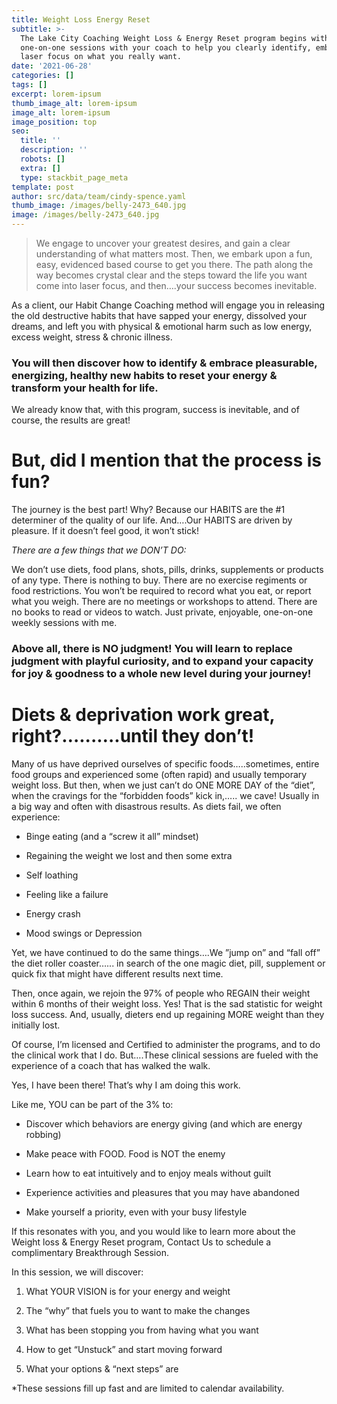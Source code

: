 ```yaml
---
title: Weight Loss Energy Reset
subtitle: >-
  The Lake City Coaching Weight Loss & Energy Reset program begins with
  one-on-one sessions with your coach to help you clearly identify, embrace and
  laser focus on what you really want.
date: '2021-06-28'
categories: []
tags: []
excerpt: lorem-ipsum
thumb_image_alt: lorem-ipsum
image_alt: lorem-ipsum
image_position: top
seo:
  title: ''
  description: ''
  robots: []
  extra: []
  type: stackbit_page_meta
template: post
author: src/data/team/cindy-spence.yaml
thumb_image: /images/belly-2473_640.jpg
image: /images/belly-2473_640.jpg
---
```

> We engage to uncover your greatest desires, and gain a clear understanding of what matters most. Then, we embark upon a fun, easy, evidenced based course to get you there. The path along the way becomes crystal clear and the steps toward the life you want come into laser focus, and then….your success becomes inevitable.

As a client, our Habit Change Coaching method will engage you in releasing the old destructive habits that have sapped your energy, dissolved your dreams, and left you with physical & emotional harm such as low energy, excess weight, stress & chronic illness.

### You will then discover how to identify & embrace pleasurable, energizing, healthy new habits to reset your energy & transform your health for life.

We already know that, with this program, success is inevitable, and of course, the results are great!

# But, did I mention that the process is fun?

The journey is the best part! Why? Because our HABITS are the #1 determiner of the quality of our life. And….Our HABITS are driven by pleasure. If it doesn’t feel good, it won’t stick!

*There are a few things that we DON’T DO:*

We don’t use diets, food plans, shots, pills, drinks, supplements or products of any type. There is nothing to buy. There are no exercise regiments or food restrictions. You won’t be required to record what you eat, or report what you weigh. There are no meetings or workshops to attend. There are no books to read or videos to watch. Just private, enjoyable, one-on-one weekly sessions with me.

### Above all, there is NO judgment! You will learn to replace judgment with playful curiosity, and to expand your capacity for joy & goodness to a whole new level during your journey!

# Diets & deprivation work great, right?…...….until they don’t!

Many of us have deprived ourselves of specific foods…..sometimes, entire food groups and experienced some (often rapid) and usually temporary weight loss. But then, when we just can’t do ONE MORE DAY of the “diet”, when the cravings for the “forbidden foods” kick in,….. we cave! Usually in a big way and often with disastrous results. As diets fail, we often experience:

*   Binge eating (and a “screw it all” mindset)

*   Regaining the weight we lost and then some extra

*   Self loathing

*   Feeling like a failure

*   Energy crash

*   Mood swings or Depression

Yet, we have continued to do the same things….We ”jump on” and “fall off” the diet roller coaster…... in search of the one magic diet, pill, supplement or quick fix that might have different results next time.

Then, once again, we rejoin the 97% of people who REGAIN their weight within 6 months of their weight loss. Yes! That is the sad statistic for weight loss success. And, usually, dieters end up regaining MORE weight than they initially lost.

Of course, I’m licensed and Certified to administer the programs, and to do the clinical work that I do. But….These clinical sessions are fueled with the experience of a coach that has walked the walk.

Yes, I have been there! That’s why I am doing this work.

Like me, YOU can be part of the 3% to:

*   Discover which behaviors are energy giving (and which are energy robbing)

*   Make peace with FOOD. Food is NOT the enemy

*   Learn how to eat intuitively and to enjoy meals without guilt

*   Experience activities and pleasures that you may have abandoned

*   Make yourself a priority, even with your busy lifestyle

If this resonates with you, and you would like to learn more about the Weight loss & Energy Reset program, Contact Us to schedule a complimentary Breakthrough Session.

In this session, we will discover:

1.  What YOUR VISION is for your energy and weight

2.  The “why” that fuels you to want to make the changes

3.  What has been stopping you from having what you want

4.  How to get “Unstuck” and start moving forward

5.  What your options & “next steps” are

\*These sessions fill up fast and are limited to calendar availability.
